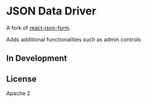 JSON Data Driver
=====================

A fork of [react-json-form](https://mozilla-services.github.io/react-jsonschema-form/).

Adds additional functionalities such as admin controls

## In Development


## License
Apache 2
